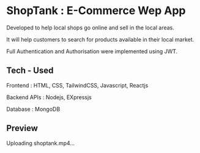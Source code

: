 # ShopTank : E-Commerce Wep App
Developed to help local shops go online and sell in the local areas.

It will help customers to search for products available in their local market.

Full Authentication and Authorisation were implemented using JWT. 

## Tech - Used

Frontend : HTML, CSS, TailwindCSS, Javascript, Reactjs

Backend APIs : Nodejs, EXpressjs

Database : MongoDB

## Preview


Uploading shoptank.mp4…

